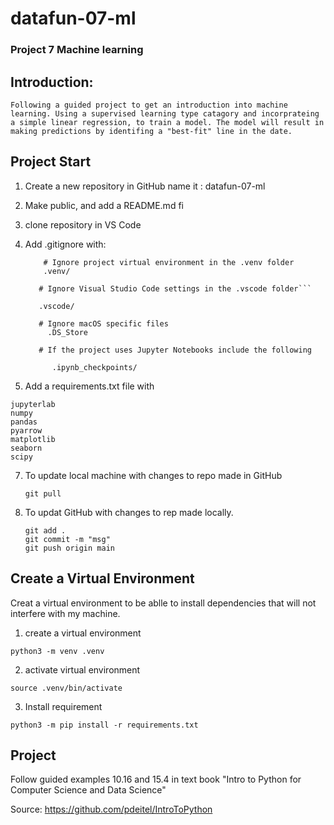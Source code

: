 # datafun-07-ml
### Project 7 Machine learning
## Introduction:
    Following a guided project to get an introduction into machine learning. Using a supervised learning type catagory and incorprateing a simple linear regression, to train a model. The model will result in making predictions by identifing a "best-fit" line in the date. 

## Project Start
1. Create a new repository in GitHub name it : datafun-07-ml
2. Make public, and add a README.md fi
3. clone repository in VS Code
4. Add .gitignore with:
   
    ```
        # Ignore project virtual environment in the .venv folder
        .venv/
    
       # Ignore Visual Studio Code settings in the .vscode folder```

       .vscode/

       # Ignore macOS specific files
         .DS_Store

       # If the project uses Jupyter Notebooks include the following

          .ipynb_checkpoints/
    ```
   
6. Add a requirements.txt file with 

```
jupyterlab
numpy
pandas
pyarrow
matplotlib
seaborn
scipy
```

7. To update local machine with changes to repo made in GitHub

    ```git pull```

8. To updat GitHub with changes to rep made locally.

    ```
    git add .
    git commit -m "msg"
    git push origin main
    ```


## Create a Virtual Environment 
Creat a virtual environment to be ablle to install dependencies that will not interfere with my machine. 

1. create a virtual environment
   
```
python3 -m venv .venv
```

2. activate virtual environment
   
```
source .venv/bin/activate
```

3. Install requirement
   
```
python3 -m pip install -r requirements.txt
```
## Project 
Follow guided examples 10.16 and 15.4 in text book "Intro to Python for Computer Science and 
Data Science"

Source: https://github.com/pdeitel/IntroToPython

